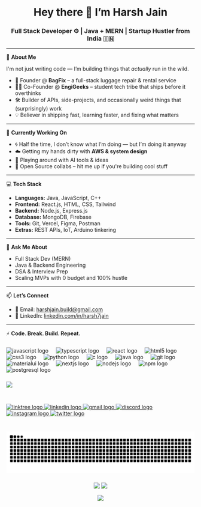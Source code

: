 <h1 align="center">Hey there 👋 I’m Harsh Jain</h1>
<h3 align="center">Full Stack Developer ⚙️ | Java + MERN | Startup Hustler from India 🇮🇳</h3>

---

🚀 **About Me**

I'm not just writing code — I’m building things that *actually* run in the wild.

- 🧳 Founder @ **BagFix** – a full-stack luggage repair & rental service  
- 👨‍💻 Co-Founder @ **EngiGeeks** – student tech tribe that ships before it overthinks  
- 🛠️ Builder of APIs, side-projects, and occasionally weird things that (surprisingly) work  
- 💡 Believer in shipping fast, learning faster, and fixing what matters

---

🧠 **Currently Working On**

- 🌀 Half the time, I don’t know what I’m doing — but I’m doing it anyway  
- ☁️ Getting my hands dirty with **AWS & system design**  
- 🧪 Playing around with AI tools & ideas  
- 🤝 Open Source collabs – hit me up if you're building cool stuff

---
💻 **Tech Stack**

- **Languages:** Java, JavaScript, C++  
- **Frontend:** React.js, HTML, CSS, Tailwind  
- **Backend:** Node.js, Express.js  
- **Database:** MongoDB, Firebase  
- **Tools:** Git, Vercel, Figma, Postman  
- **Extras:** REST APIs, IoT, Arduino tinkering

---

💬 **Ask Me About**

- Full Stack Dev (MERN)  
- Java & Backend Engineering  
- DSA & Interview Prep  
- Scaling MVPs with 0 budget and 100% hustle

---

📫 **Let’s Connect**

- 📧 Email: [harshjain.build@gmail.com](mailto:harshjain.build@gmail.com)  
- 🔗 LinkedIn: [linkedin.com/in/harsh7jain](https://www.linkedin.com/in/harsh7jain)

---

⚡ **Code. Break. Build. Repeat.**




###

<div align="left">
  <img src="https://cdn.jsdelivr.net/gh/devicons/devicon/icons/javascript/javascript-original.svg" height="30" alt="javascript logo"  />
  <img width="12" />
  <img src="https://cdn.jsdelivr.net/gh/devicons/devicon/icons/typescript/typescript-original.svg" height="30" alt="typescript logo"  />
  <img width="12" />
  <img src="https://cdn.jsdelivr.net/gh/devicons/devicon/icons/react/react-original.svg" height="30" alt="react logo"  />
  <img width="12" />
  <img src="https://cdn.jsdelivr.net/gh/devicons/devicon/icons/html5/html5-original.svg" height="30" alt="html5 logo"  />
  <img width="12" />
  <img src="https://cdn.jsdelivr.net/gh/devicons/devicon/icons/css3/css3-original.svg" height="30" alt="css3 logo"  />
  <img width="12" />
  <img src="https://cdn.jsdelivr.net/gh/devicons/devicon/icons/python/python-original.svg" height="30" alt="python logo"  />
  <img width="12" />
  <img src="https://cdn.jsdelivr.net/gh/devicons/devicon/icons/c/c-original.svg" height="30" alt="c logo"  />
  <img width="12" />
  <img src="https://cdn.jsdelivr.net/gh/devicons/devicon/icons/java/java-original.svg" height="30" alt="java logo"  />
  <img width="12" />
  <img src="https://cdn.jsdelivr.net/gh/devicons/devicon/icons/git/git-original.svg" height="30" alt="git logo"  />
  <img width="12" />
  <img src="https://cdn.jsdelivr.net/gh/devicons/devicon/icons/materialui/materialui-original.svg" height="30" alt="materialui logo"  />
  <img width="12" />
  <img src="https://cdn.jsdelivr.net/gh/devicons/devicon/icons/nextjs/nextjs-original.svg" height="30" alt="nextjs logo"  />
  <img width="12" />
  <img src="https://cdn.jsdelivr.net/gh/devicons/devicon/icons/nodejs/nodejs-original.svg" height="30" alt="nodejs logo"  />
  <img width="12" />
  <img src="https://cdn.jsdelivr.net/gh/devicons/devicon/icons/npm/npm-original-wordmark.svg" height="30" alt="npm logo"  />
  <img width="12" />
  <img src="https://cdn.jsdelivr.net/gh/devicons/devicon/icons/postgresql/postgresql-original.svg" height="30" alt="postgresql logo"  />
</div>

###
![](https://komarev.com/ghpvc/?username=Engi-Geek)
###
###

<br clear="both">

<div align="left">

  <a href="https://linktr.ee/harsh.build" target="_blank">
    <img src="https://img.shields.io/static/v1?message=Linktree&logo=linktree&label=&color=1de9b6&logoColor=white&labelColor=&style=for-the-badge" height="35" alt="linktree logo"  />
  </a>
  
  <a href="https://www.linkedin.com/in/harsh7jain" target="_blank">
    <img src="https://img.shields.io/static/v1?message=LinkedIn&logo=linkedin&label=&color=0077B5&logoColor=white&labelColor=&style=for-the-badge" height="35" alt="linkedin logo"  />
  </a>
<a href="mailto:harshjain.build@gmail.com" target="_blank">
  <img src="https://img.shields.io/static/v1?message=Gmail&logo=gmail&label=&color=D14836&logoColor=white&labelColor=&style=for-the-badge" height="35" alt="gmail logo" />
</a>

  </a>
  <a href="https://discord.gg/harshj7" target="_blank">
  <img src="https://img.shields.io/static/v1?message=Discord&logo=discord&label=&color=7289DA&logoColor=white&labelColor=&style=for-the-badge" height="35" alt="discord logo" />
</a>

  <a href="https://www.instagram.com/_.harshj._/" target="_blank">
    <img src="https://img.shields.io/static/v1?message=Instagram&logo=instagram&label=&color=E4405F&logoColor=white&labelColor=&style=for-the-badge" height="35" alt="instagram logo"  />
  </a>
  <a href="https://x.com/_harshj__" target="_blank">
    <img src="https://img.shields.io/static/v1?message=Twitter&logo=twitter&label=&color=1DA1F2&logoColor=white&labelColor=&style=for-the-badge" height="35" alt="twitter logo"  />
  </a>
</div>

###

### 

<br clear="both">

<img src="https://raw.githubusercontent.com/Engi-Geek/Engi-Geek/output/snake.svg" alt="Snake animation" />

###

<div align="center">
  <img src="https://github-readme-stats.vercel.app/api?username=Engi-Geek&show_icons=true&theme=dracula" height="150" />
  <img src="https://github-readme-stats.vercel.app/api/top-langs/?username=Engi-Geek&layout=compact&theme=dracula" height="150" />
</div>

<p align="center">
  <img src="https://github-readme-streak-stats.herokuapp.com/?user=Engi-Geek&theme=dracula" />
</p>

###
